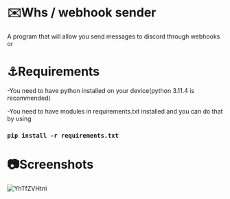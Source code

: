 # ✉️Whs / webhook sender
A program that will allow you send messages to discord through webhooks or 
# ⚓Requirements
-You need to have python installed on your device(python 3.11.4 is recommended)

-You need to have modules in requirements.txt installed and you can do that by using
### `pip install -r requirements.txt`
# 📷Screenshots
![YhTfZVHtni](https://github.com/Neoriat/webhook-sender/assets/107317573/1a0b7c55-88a0-4108-98c4-d51380d3d645)

